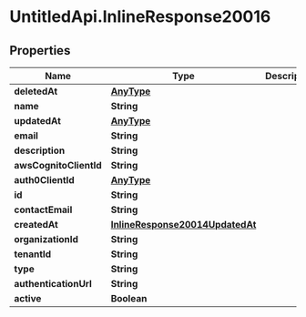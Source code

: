 # UntitledApi.InlineResponse20016

## Properties

Name | Type | Description | Notes
------------ | ------------- | ------------- | -------------
**deletedAt** | [**AnyType**](.md) |  | 
**name** | **String** |  | 
**updatedAt** | [**AnyType**](.md) |  | 
**email** | **String** |  | 
**description** | **String** |  | 
**awsCognitoClientId** | **String** |  | 
**auth0ClientId** | [**AnyType**](.md) |  | 
**id** | **String** |  | 
**contactEmail** | **String** |  | 
**createdAt** | [**InlineResponse20014UpdatedAt**](InlineResponse20014UpdatedAt.md) |  | 
**organizationId** | **String** |  | 
**tenantId** | **String** |  | 
**type** | **String** |  | 
**authenticationUrl** | **String** |  | 
**active** | **Boolean** |  | 


